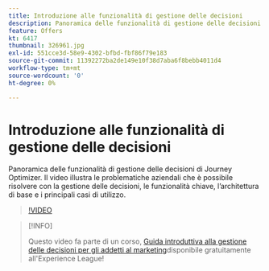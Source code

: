 ```yaml
---
title: Introduzione alle funzionalità di gestione delle decisioni
description: Panoramica delle funzionalità di gestione delle decisioni di Journey Optimizer.
feature: Offers
kt: 6417
thumbnail: 326961.jpg
exl-id: 551cce3d-58e9-4302-bfbd-fbf86f79e183
source-git-commit: 11392272ba2de149e10f38d7aba6f8bebb4011d4
workflow-type: tm+mt
source-wordcount: '0'
ht-degree: 0%

---
```


# Introduzione alle funzionalità di gestione delle decisioni

Panoramica delle funzionalità di gestione delle decisioni di Journey Optimizer. Il video illustra le problematiche aziendali che è possibile risolvere con la gestione delle decisioni, le funzionalità chiave, l’architettura di base e i principali casi di utilizzo.


>[!VIDEO](https://video.tv.adobe.com/v/326961?quality=12&learn=on)

>[!INFO]
>
> Questo video fa parte di un corso, [Guida introduttiva alla gestione delle decisioni per gli addetti al marketing](https://experienceleague.adobe.com/?recommended=ExperiencePlatform-U-1-2020.1.offerdecisioning)disponibile gratuitamente all&#39;Experience League!
